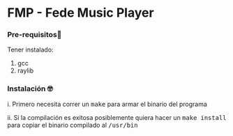 # FMP - Fede Music Player

### Pre-requisitos📓 

Tener instalado:

1. gcc
2. raylib

### Instalación 🤓 

i. Primero necesita correr un <kbd>make</kbd> para armar el binario del programa

ii. Si la compilación es exitosa posiblemente quiera hacer un <kbd>make install</kbd> para copiar el binario compilado al <kbd>/usr/bin</kbd> 

